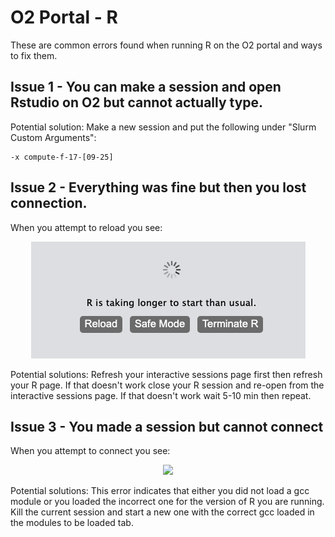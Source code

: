 # O2 Portal - R

These are common errors found when running R on the O2 portal and ways to fix them.

## Issue 1 - You can make a session and open Rstudio on O2 but cannot actually type.

Potential solution:  Make a new session and put the following under "Slurm Custom Arguments":  
```
-x compute-f-17-[09-25]
```

## Issue 2 - Everything was fine but then you lost connection.

When you attempt to reload you see:

<p align = "center">
<img src="../img/r_taking_longer.png">
</p>

Potential solutions: Refresh your interactive sessions page first then refresh your R page. 
If that doesn't work close your R session and re-open from the interactive sessions page.
If that doesn't work wait 5-10 min then repeat.

## Issue 3 - You made a session but cannot connect

When you attempt to connect you see:

<p align = "center">
<img src="../img/can_not_connect">
</p>

Potential solutions: This error indicates that either you did not load a gcc module or you loaded the incorrect one for the version of R you are running.
Kill the current session and start a new one with the correct gcc loaded in the modules to be loaded tab.
